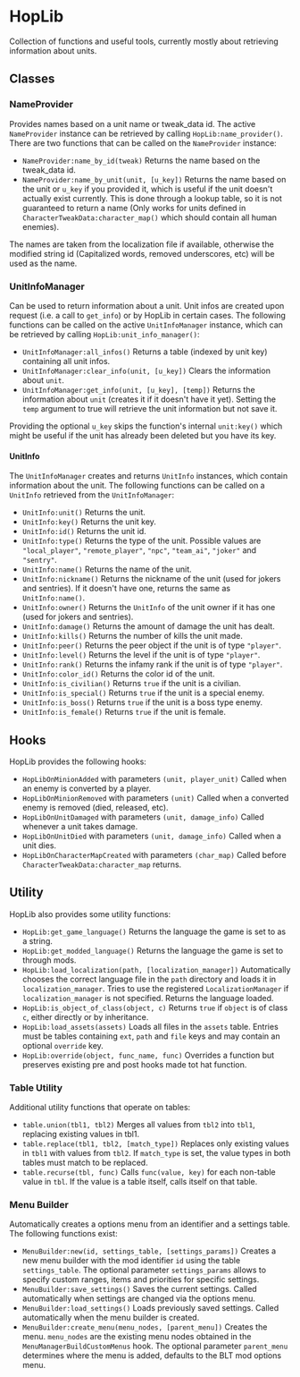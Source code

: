 # HopLib

Collection of functions and useful tools, currently mostly about retrieving information about units.

## Classes

### NameProvider

Provides names based on a unit name or tweak_data id. The active ``NameProvider`` instance can be retrieved by calling ``HopLib:name_provider()``. There are two functions that can be called on the ``NameProvider`` instance:

- ``NameProvider:name_by_id(tweak)`` Returns the name based on the tweak_data id.
- ``NameProvider:name_by_unit(unit, [u_key])`` Returns the name based on the unit or ``u_key`` if you provided it, which is useful if the unit doesn't actually exist currently. This is done through a lookup table, so it is not guaranteed to return a name (Only works for units defined in ``CharacterTweakData:character_map()`` which should contain all human enemies).

The names are taken from the localization file if available, otherwise the modified string id (Capitalized words, removed underscores, etc) will be used as the name.

### UnitInfoManager

Can be used to return information about a unit. Unit infos are created upon request (i.e. a call to ``get_info``) or by HopLib in certain cases. The following functions can be called on the active ``UnitInfoManager`` instance, which can be retrieved by calling ``HopLib:unit_info_manager()``:

- ``UnitInfoManager:all_infos()`` Returns a table (indexed by unit key) containing all unit infos.
- ``UnitInfoManager:clear_info(unit, [u_key])`` Clears the information about ``unit``.
- ``UnitInfoManager:get_info(unit, [u_key], [temp])`` Returns the information about ``unit`` (creates it if it doesn't have it yet). Setting the ``temp`` argument to true will retrieve the unit information but not save it.

Providing the optional ``u_key`` skips the function's internal ``unit:key()`` which might be useful if the unit has already been deleted but you have its key.

#### UnitInfo

The ``UnitInfoManager`` creates and returns ``UnitInfo`` instances, which contain information about the unit. The following functions can be called on a ``UnitInfo`` retrieved from the ``UnitInfoManager``:

- ``UnitInfo:unit()`` Returns the unit.
- ``UnitInfo:key()`` Returns the unit key.
- ``UnitInfo:id()`` Returns the unit id.
- ``UnitInfo:type()`` Returns the type of the unit. Possible values are ``"local_player"``, ``"remote_player"``, ``"npc"``, ``"team_ai"``, ``"joker"`` and ``"sentry"``.
- ``UnitInfo:name()`` Returns the name of the unit.
- ``UnitInfo:nickname()`` Returns the nickname of the unit (used for jokers and sentries). If it doesn't have one, returns the same as ``UnitInfo:name()``.
- ``UnitInfo:owner()`` Returns the ``UnitInfo`` of the unit owner if it has one (used for jokers and sentries).
- ``UnitInfo:damage()`` Returns the amount of damage the unit has dealt.
- ``UnitInfo:kills()`` Returns the number of kills the unit made.
- ``UnitInfo:peer()`` Returns the peer object if the unit is of type ``"player"``.
- ``UnitInfo:level()`` Returns the level if the unit is of type ``"player"``.
- ``UnitInfo:rank()`` Returns the infamy rank if the unit is of type ``"player"``.
- ``UnitInfo:color_id()`` Returns the color id of the unit.
- ``UnitInfo:is_civilian()`` Returns ``true`` if the unit is a civilian.
- ``UnitInfo:is_special()`` Returns ``true`` if the unit is a special enemy.
- ``UnitInfo:is_boss()`` Returns ``true`` if the unit is a boss type enemy.
- ``UnitInfo:is_female()`` Returns ``true`` if the unit is female.

## Hooks

HopLib provides the following hooks:

- ``HopLibOnMinionAdded`` with parameters ``(unit, player_unit)`` Called when an enemy is converted by a player.
- ``HopLibOnMinionRemoved`` with parameters ``(unit)`` Called when a converted enemy is removed (died, released, etc).
- ``HopLibOnUnitDamaged`` with parameters ``(unit, damage_info)`` Called whenever a unit takes damage.
- ``HopLibOnUnitDied`` with parameters ``(unit, damage_info)`` Called when a unit dies.
- ``HopLibOnCharacterMapCreated`` with parameters ``(char_map)`` Called before ``CharacterTweakData:character_map`` returns.

## Utility

HopLib also provides some utility functions:

- ``HopLib:get_game_language()`` Returns the language the game is set to as a string.
- ``HopLib:get_modded_language()`` Returns the language the game is set to through mods.
- ``HopLib:load_localization(path, [localization_manager])`` Automatically chooses the correct language file in the ``path`` directory and loads it in ``localization_manager``. Tries to use the registered ``LocalizationManager`` if ``localization_manager`` is not specified. Returns the language loaded.
- ``HopLib:is_object_of_class(object, c)`` Returns ``true`` if ``object`` is of class ``c``, either directly or by inheritance.
- ``HopLib:load_assets(assets)`` Loads all files in the ``assets`` table. Entries must be tables containing ``ext``, ``path`` and ``file`` keys and may contain an optional ``override`` key.
- ``HopLib:override(object, func_name, func)`` Overrides a function but preserves existing pre and post hooks made tot hat function.

### Table Utility

Additional utility functions that operate on tables:

- ``table.union(tbl1, tbl2)`` Merges all values from ``tbl2`` into ``tbl1``, replacing existing values in tbl1.
- ``table.replace(tbl1, tbl2, [match_type])`` Replaces only existing values in ``tbl1`` with values from ``tbl2``. If ``match_type`` is set, the value types in both tables must match to be replaced.
- ``table.recurse(tbl, func)`` Calls ``func(value, key)`` for each non-table value in ``tbl``. If the value is a table itself, calls itself on that table.

### Menu Builder

Automatically creates a options menu from an identifier and a settings table. The following functions exist:

- ``MenuBuilder:new(id, settings_table, [settings_params])`` Creates a new menu builder with the mod identifier ``id`` using the table ``settings_table``. The optional parameter ``settings_params`` allows to specify custom ranges, items and priorities for specific settings.
- ``MenuBuilder:save_settings()`` Saves the current settings. Called automatically when settings are changed via the options menu.
- ``MenuBuilder:load_settings()`` Loads previously saved settings. Called automatically when the menu builder is created.
- ``MenuBuilder:create_menu(menu_nodes, [parent_menu])`` Creates the menu. ``menu_nodes`` are the existing menu nodes obtained in the ``MenuManagerBuildCustomMenus`` hook.  The optional parameter ``parent_menu`` determines where the menu is added, defaults to the BLT mod options menu.
